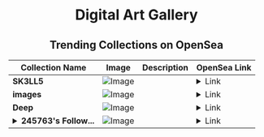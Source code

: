 <div align="center">

# Digital Art Gallery

## Trending Collections on OpenSea

| Collection Name                       | Image                                                                                     | Description                       | OpenSea Link                                                                                          |
|---------------------------------------|-------------------------------------------------------------------------------------------|-----------------------------------|--------------------------------------------------------------------------------------------------------|
| **SK3LL5** | ![Image](https://i.seadn.io/s/raw/files/80799ea3dd8f2de015e28b8cb7a83300.webp?w=500&auto=format?w=200&auto=format) |  | <details><summary>Link</summary>[SK3LL5](https://opensea.io/collection/sk3ll5-82)</details> |
| **images** | ![Image](https://i.seadn.io/s/raw/files/a108930cb70d7417796ccfa978901401.jpg?w=500&auto=format?w=200&auto=format) |  | <details><summary>Link</summary>[images](https://opensea.io/collection/images-84)</details> |
| **Deep** | ![Image](https://i.seadn.io/s/raw/files/f1811b1a0196bb069b34bf7815069345.jpg?w=500&auto=format?w=200&auto=format) |  | <details><summary>Link</summary>[Deep](https://opensea.io/collection/deep-80)</details> |
| **<details><summary>245763's Follow...</summary>245763's Follower</details>** | ![Image](https://i.seadn.io/s/raw/files/19f9f090920392cc3650cbdf4361755b.png?w=500&auto=format?w=200&auto=format) |  | <details><summary>Link</summary>[245763's Follower](https://opensea.io/collection/245763-s-follower)</details> |

</div>